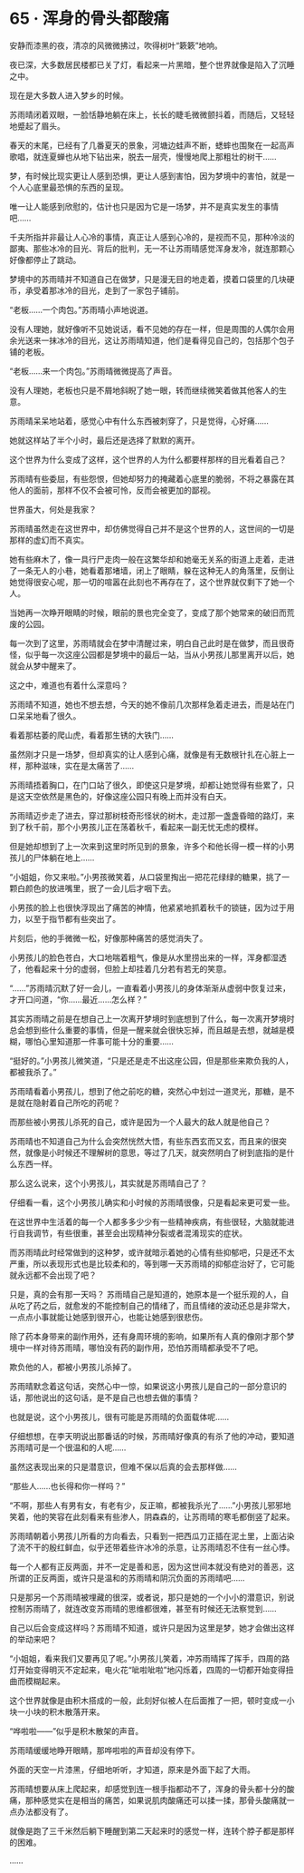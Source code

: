 # 65 · 浑身的骨头都酸痛

安静而漆黑的夜，清凉的风微微拂过，吹得树叶“簌簌”地响。

夜已深，大多数居民楼都已关了灯，看起来一片黑暗，整个世界就像是陷入了沉睡之中。

现在是大多数人进入梦乡的时候。

苏雨晴闭着双眼，一脸恬静地躺在床上，长长的睫毛微微颤抖着，而随后，又轻轻地蹙起了眉头。

春天的末尾，已经有了几番夏天的景象，河塘边蛙声不断，蟋蟀也围聚在一起高声歌唱，就连夏蝉也从地下钻出来，脱去一层壳，慢慢地爬上那粗壮的树干……

梦，有时候比现实更让人感到恐惧，更让人感到害怕，因为梦境中的害怕，就是一个人心底里最恐惧的东西的呈现。

唯一让人能感到欣慰的，估计也只是因为它是一场梦，并不是真实发生的事情吧……

千夫所指并非最让人心冷的事情，真正让人感到心冷的，是视而不见，那种冷淡的鄙夷、那些冰冷的目光、背后的批判，无一不让苏雨晴感觉浑身发冷，就连那颗心好像都停止了跳动。

梦境中的苏雨晴并不知道自己在做梦，只是漫无目的地走着，摸着口袋里的几块硬币，承受着那冰冷的目光，走到了一家包子铺前。

“老板……一个肉包。”苏雨晴小声地说道。

没有人理她，就好像听不见她说话，看不见她的存在一样，但是周围的人偶尔会用余光送来一抹冰冷的目光，这让苏雨晴知道，他们是看得见自己的，包括那个包子铺的老板。

“老板……来一个肉包。”苏雨晴微微提高了声音。

没有人理她，老板也只是不屑地斜睨了她一眼，转而继续微笑着做其他客人的生意。

苏雨晴呆呆地站着，感觉心中有什么东西被刺穿了，只是觉得，心好痛……

她就这样站了半个小时，最后还是选择了默默的离开。

这个世界为什么变成了这样，这个世界的人为什么都要样那样的目光看着自己？

苏雨晴有些委屈，有些怨恨，但她却努力的掩藏着心底里的脆弱，不将之暴露在其他人的面前，那样不仅不会被可怜，反而会被更加的鄙视。

世界虽大，何处是我家？

苏雨晴虽然走在这世界中，却仿佛觉得自己并不是这个世界的人，这世间的一切是那样的虚幻而不真实。

她有些麻木了，像一具行尸走肉一般在这繁华却和她毫无关系的街道上走着，走进了一条无人的小巷，她看着那堵墙，闭上了眼睛，躲在这种无人的角落里，反倒让她觉得很安心呢，那一切的喧嚣在此刻也不再存在了，这个世界就仅剩下了她一个人。

当她再一次睁开眼睛的时候，眼前的景也完全变了，变成了那个她常来的破旧而荒废的公园。

每一次到了这里，苏雨晴就会在梦中清醒过来，明白自己此时是在做梦，而且很奇怪，似乎每一次这座公园都是梦境中的最后一站，当从小男孩儿那里离开以后，她就会从梦中醒来了。

这之中，难道也有着什么深意吗？

苏雨晴不知道，她也不想去想，今天的她不像前几次那样急着走进去，而是站在门口呆呆地看了很久。

看着那枯萎的爬山虎，看着那生锈的大铁门……

虽然刚才只是一场梦，但却真实的让人感到心痛，就像是有无数根针扎在心脏上一样，那种滋味，实在是太痛苦了……

苏雨晴捂着胸口，在门口站了很久，即使这只是梦境，却都让她觉得有些累了，只是这天空依然是黑色的，好像这座公园只有晚上而并没有白天。

苏雨晴迈步走了进去，穿过那树枝奇形怪状的树木，走过那一盏盏昏暗的路灯，来到了秋千前，那个小男孩儿正在荡着秋千，看起来一副无忧无虑的模样。

但是她却想到了上一次来到这里时所见到的景象，许多个和他长得一模一样的小男孩儿的尸体躺在地上……

“小姐姐，你又来啦。”小男孩微笑着，从口袋里掏出一把花花绿绿的糖果，挑了一颗白颜色的放进嘴里，抿了一会儿后才咽下去。

小男孩的脸上也很快浮现出了痛苦的神情，他紧紧地抓着秋千的锁链，因为过于用力，以至于指节都有些突出了。

片刻后，他的手微微一松，好像那种痛苦的感觉消失了。

小男孩儿的脸色苍白，大口地喘着粗气，像是从水里捞出来的一样，浑身都湿透了，他看起来十分的虚弱，但脸上却挂着几分若有若无的笑意。

“……”苏雨晴沉默了好一会儿，一直看着小男孩儿的身体渐渐从虚弱中恢复过来，才开口问道，“你……最近……怎么样？”

其实苏雨晴之前是在想自己上一次离开梦境时到底想到了什么，每一次离开梦境时总会想到些什么重要的事情，但是一醒来就会很快忘掉，而且越是去想，就越是模糊，哪怕心里知道那一件事可能十分的重要……

“挺好的。”小男孩儿微笑道，“只是还是走不出这座公园，但是那些来欺负我的人，都被我杀了。”

苏雨晴看着小男孩儿，想到了他之前吃的糖，突然心中划过一道灵光，那糖，是不是就在隐射着自己所吃的药呢？

而那些被小男孩儿杀死的自己，或许是因为一个人最大的敌人就是他自己？

苏雨晴也不知道自己为什么会突然恍然大悟，有些东西玄而又玄，而且来的很突然，就像是小时候还不理解树的意思，等过了几天，就突然明白了树到底指的是什么东西一样。

那么这么说来，这个小男孩儿，其实就是苏雨晴自己了？

仔细看一看，这个小男孩儿确实和小时候的苏雨晴很像，只是看起来更可爱一些。

在这世界中生活着的每一个人都多多少少有一些精神疾病，有些很轻，大脑就能进行自我调节，有些很重，甚至会出现精神分裂或者混淆现实的症状。

而苏雨晴此时经常做到的这种梦，或许就暗示着她的心情有些抑郁吧，只是还不太严重，所以表现形式也是比较柔和的，等到哪一天苏雨晴的抑郁症治好了，它可能就永远都不会出现了吧？

只是，真的会有那一天吗？
苏雨晴自己是知道的，她原本是一个挺乐观的人，自从吃了药之后，就愈发的不能控制自己的情绪了，而且情绪的波动还总是非常大，一点点小事就能让她感到很开心，也能让她感到很悲伤。

除了药本身带来的副作用外，还有身周环境的影响，如果所有人真的像刚才那个梦境中一样对待苏雨晴，哪怕没有药的副作用，恐怕苏雨晴都承受不了吧。

欺负他的人，都被小男孩儿杀掉了。

苏雨晴默念着这句话，突然心中一惊，如果说这小男孩儿是自己的一部分意识的话，那他说出的这句话，是不是自己也想去做的事情？

也就是说，这个小男孩儿，很有可能是苏雨晴的负面载体呢……

仔细想想，在李天明说出那番话的时候，苏雨晴好像真的有杀了他的冲动，要知道苏雨晴可是一个很温和的人呢……

虽然这表现出来的只是潜意识，但难不保以后真的会去那样做……

“那些人……也长得和你一样吗？”

“不啊，那些人有男有女，有老有少，反正嘛，都被我杀光了……”小男孩儿邪邪地笑着，他的笑容在此刻看来有些渗人，阴森森的，让苏雨晴的寒毛都倒竖了起来。

苏雨晴朝着小男孩儿所看的方向看去，只看到一把西瓜刀正插在泥土里，上面沾染了流不干的殷红鲜血，似乎还带着些许冰冷的杀意，让苏雨晴忍不住有一丝心悸。

每一个人都有正反两面，并不一定是善和恶，因为这世间本就没有绝对的善恶，这所谓的正反两面，或许只是温和的苏雨晴和阴沉负面的苏雨晴吧……

只是那另一个苏雨晴被埋藏的很深，或者说，那只是她的一个小小的潜意识，别说控制苏雨晴了，就连改变苏雨晴的思维都很难，甚至有时候还无法察觉到……

自己以后会变成这样吗？苏雨晴不知道，或许只是因为这里是梦，她才会做出这样的举动来吧？

“小姐姐，看来我们又要再见了呢。”小男孩儿笑着，冲苏雨晴挥了挥手，四周的路灯开始变得明灭不定起来，电火花“呲啦呲啦”地闪烁着，四周的一切都开始变得扭曲而模糊起来。

这个世界就像是由积木搭成的一般，此刻好似被人在后面推了一把，顿时变成一小块一小块的积木散落开来。

“哗啦啦——”似乎是积木散架的声音。

苏雨晴缓缓地睁开眼睛，那哗啦啦的声音却没有停下。

外面的天空一片漆黑，仔细地听听，才知道，原来是外面下起了大雨。

苏雨晴想要从床上爬起来，却感觉到连一根手指都动不了，浑身的骨头都十分的酸痛，那种感觉实在是相当的痛苦，如果说肌肉酸痛还可以揉一揉，那骨头酸痛就一点办法都没有了。

就像是跑了三千米然后躺下睡醒到第二天起来时的感觉一样，连转个脖子都是那样的困难。

……
